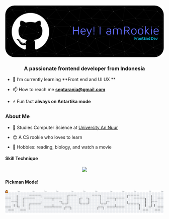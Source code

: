 ![Header](img/github-header-image.png)

<h3 align="center">A passionate frontend developer from Indonesia</h3>

- 🌱 I’m currently learning **Front end and UI UX **

- 📫 How to reach me **septaranja@gmail.com**

- ⚡ Fun fact **always on Antartika mode**

<h3>About Me</h3>

- 🏫 Studies Computer Science at <a href="https://unan.ac.id/">University An Nuur</a>

- 😊 A CS rookie who loves to learn

- 🧾 Hobbies: reading, biology, and watch a movie


<p align="left">
</p>

<h4 align="left">Skill Technique</h4>
<p align="center">
  <a href="https://skillicons.dev">
    <img src="https://skillicons.dev/icons?i=html,css,javascript,figma,framer,python,notion,vscode,git,github=" />
  </a>
</p>


<h4>Pickman Mode!</h4>

<picture>
  <source media="(prefers-color-scheme: dark)" srcset="https://raw.githubusercontent.com/anjarnegara/anjarnegara/output/pacman-contribution-graph-dark.svg">
  <source media="(prefers-color-scheme: light)" srcset="https://raw.githubusercontent.com/anjarnegara/anjarnegara/output/pacman-contribution-graph.svg">
  <img alt="pacman contribution graph" src="https://raw.githubusercontent.com/anjarnegara/anjarnegara/output/pacman-contribution-graph.svg">
</picture>

###
